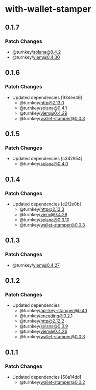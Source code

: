 # with-wallet-stamper

## 0.1.7

### Patch Changes

- @turnkey/solana@0.4.2
- @turnkey/viem@0.4.30

## 0.1.6

### Patch Changes

- Updated dependencies [93dee46]
  - @turnkey/http@2.13.0
  - @turnkey/solana@0.4.1
  - @turnkey/viem@0.4.29
  - @turnkey/wallet-stamper@0.0.3

## 0.1.5

### Patch Changes

- Updated dependencies [c342954]
  - @turnkey/solana@0.4.0

## 0.1.4

### Patch Changes

- Updated dependencies [e2f2e0b]
  - @turnkey/http@2.12.3
  - @turnkey/viem@0.4.28
  - @turnkey/solana@0.3.10
  - @turnkey/wallet-stamper@0.0.3

## 0.1.3

### Patch Changes

- @turnkey/viem@0.4.27

## 0.1.2

### Patch Changes

- Updated dependencies
  - @turnkey/api-key-stamper@0.4.1
  - @turnkey/encoding@0.2.1
  - @turnkey/http@2.12.2
  - @turnkey/solana@0.3.9
  - @turnkey/viem@0.4.26
  - @turnkey/wallet-stamper@0.0.3

## 0.1.1

### Patch Changes

- Updated dependencies [68a14dd]
  - @turnkey/wallet-stamper@0.0.2
